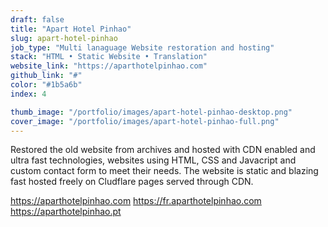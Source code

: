```yaml
---
draft: false
title: "Apart Hotel Pinhao"
slug: apart-hotel-pinhao
job_type: "Multi lanaguage Website restoration and hosting"
stack: "HTML • Static Website • Translation"
website_link: "https://aparthotelpinhao.com"
github_link: "#"
color: "#1b5a6b"
index: 4

thumb_image: "/portfolio/images/apart-hotel-pinhao-desktop.png"
cover_image: "/portfolio/images/apart-hotel-pinhao-full.png"
---
```

Restored the old website from archives and hosted with CDN enabled and ultra fast technologies,  websites using HTML, CSS and Javacript and custom contact form to meet their needs. The website is static and blazing fast hosted freely on Cludflare pages served through CDN.

https://aparthotelpinhao.com 
https://fr.aparthotelpinhao.com
https://aparthotelpinhao.pt

